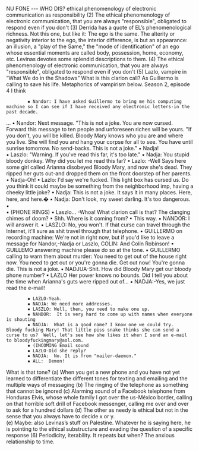 
NU FONE --- WHO DIS? ethical phenomenology of electronic communication as responsibility
                (2) The ethical phenomenology of electronic communication, that you are always "responsible", obligated to respond even if you don't
                (3) Derrida has a quote of EL’s phenomenological richness.  Not this one, but like it: The ego is the same. The alterity or negativity interior to the ego, the interior difference, is but an appearance: an illusion, a "play of the Same," the "mode of identification" of an ego whose essential moments are called body, possession, home, economy, etc. Levinas devotes some splendid descriptions to them.
                (4) The ethical phenomenology of electronic communication, that you are always "responsible", obligated to respond even if you don't 
                (5) Lazlo, vampire in “What We do in the Shadows”  What is this clarion call?  As Guillermo is calling to save his life. Metaphorics of vampirism below.  Season 2, episode 4 I think

            ▪ Nandor: I have asked Guillermo to bring me his computing machine so I can see if I have received any electronic letters-in the past decade.
…
            ▪ Nandor: Next message.  "This is not a joke.  You are now cursed.  Forward this message to ten people and unforeseen riches will be yours. "If you don't, you will be killed.  Bloody Mary knows who you are and where you live.  She will find you and hang your corpse for all to see. You have until sunrise tomorrow. No send-backs. This is not a joke."
            ▪ Nadja!  
            ▪ Laszlo: "Warning. If you've read this far, it's too late."
            ▪ Nadja: You stupid bloody donkey.  Why did you let me read this far?
            ▪ Lazlo:  -Well Says here some girl called Arianna disobeyed Bloody Mary, and now she's dead.  They ripped her guts out-and dropped them on the front doorstep of her parents.
            ▪ Nadja-Oh! 
            ▪ Lazlo: I'd say we're fucked. This light box has cursed us. Do you think it could maybe be something from the neighborhood imp, having a cheeky little joke?
            ▪ Nadja: This is not a joke.   It says it in many places. Here, here, and here.�
            ▪ Nadja: Don't look, my sweet darling.  It's too dangerous.
            ▪  
            ▪ (PHONE RINGS)
            ▪  Laszlo... -Whoa! What clarion call is that? The clanging chimes of doom?
            ▪  Shh. Where is it coming from?
            ▪ This way.
            ▪ NANDOR: I will answer it.
            ▪ LASZLO:   No, you won't.  If that curse can travel through the Internet,  it'll sure as shit travel through that telephone.
            ▪  GUILLERMO on recording machine:  We're not in right now, but if you'd like to leave a message for Nandor,-Nadja or Laszlo,
COLIN: And Colin Robinson!
            ▪ GUILLEMO answering machine please do so at the tone.
            ▪ GUILLERMO calling to warn them about murder: You need to get out of the house right now.  You need to get out or you're gonna die.  Get out now!  You're gonna die. This is not a joke.
            ▪ NADJUA-Shit.  How did Bloody Mary get our bloody phone number?
            ▪ LAZLO Her power knows no bounds.  Did I tell you about the time when Arianna's guts were ripped out of...
            ▪ NADJA:-Yes, we just read the e-mail!

            ▪ LAZLO-Yeah.
            ▪ NADJA: We need more addresses.
            ▪ LASZLO: Well, then, you need to make one up.
            ▪ NANDOR:  It is very hard to come up with names when everyone is shouting
            ▪ NADJA:  What is a good name? I know one we could try.  Bloody fucking Mary! That little piss snake thinks she can send a curse to us?  Well, let's see how she likes it when I send an e-mail to bloodyfuckingmary@aol.com.
            ▪ (INCOMING Email sound
            ▪ LAZLO-Did she reply?
            ▪ NADJA:  No. It is from "mailer-daemon."
            ▪ ALL:  Demon!


What is that tone?
                    (a) When you get a new phone and you have not yet learned to differentiate the different tones for texting and emailing and the multiple ways of messaging
                    (b) The ringing of the telephone as something that cannot be ignored
                    (c) Alarming sound of a Facebook telephone from Honduras Elvis, whose whole family I got over the us-México border, calling on that horrible soft drill of Facebook messenger, calling me over and over to ask for a hundred dollars
                    (d) The other as needy is ethical but not in the sense that you always have to decide x or y.  
                    (e) Maybe:  also Levinas’s stuff on Palestine.  Whatever he is saying here, he is pointing to the ethical substructure and evading the question of a specific response
                (6) Periodicity, iterability.  It repeats but when?  The anxious relationship to time.
